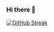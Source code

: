 ### Hi there 👋

[![GitHub Streak](http://github-readme-streak-stats.herokuapp.com?user=CamPen21&theme=dark&background=000000)](https://git.io/streak-stats)
<!--
**CamPen21/CamPen21** is a ✨ _special_ ✨ repository because its `README.md` (this file) appears on your GitHub profile.

Here are some ideas to get you started:

- 🔭 I’m currently working on ...
- 🌱 I’m currently learning ...
- 👯 I’m looking to collaborate on ...
- 🤔 I’m looking for help with ...
- 💬 Ask me about ...
- 📫 How to reach me: ...
- 😄 Pronouns: ...
- ⚡ Fun fact: ...
-->
